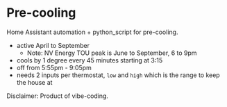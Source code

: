 # Pre-cooling

Home Assistant automation + python_script for pre-cooling.

* active April to September
  * Note: NV Energy TOU peak is June to September, 6 to 9pm
* cools by 1 degree every 45 minutes starting at 3:15
* off from 5:55pm - 9:05pm
* needs 2 inputs per thermostat, `low` and `high` which is the range to keep the house at

Disclaimer: Product of vibe-coding.
